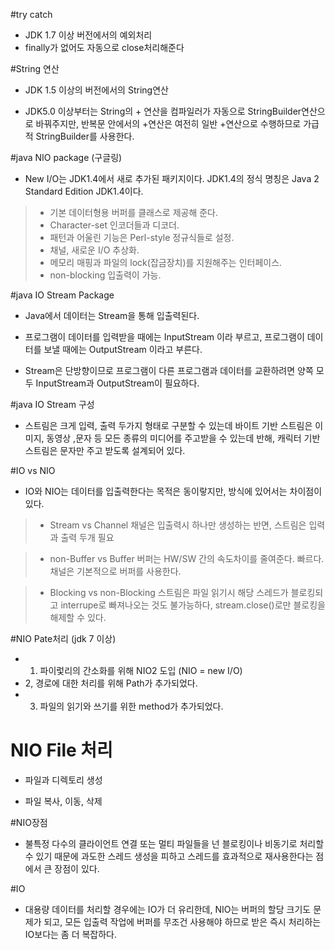 ﻿#try catch

- JDK 1.7 이상 버전에서의 예외처리
- finally가 없어도 자동으로 close처리해준다

#String 연산
- JDK 1.5 이상의 버전에서의 String연산

- JDK5.0 이상부터는 String의 + 연산을 컴파일러가 자동으로  StringBuilder연산으로 바꿔주지만, 반복문 안에서의 +연산은 여전히 일반 +연산으로 수행하므로 가급적 StringBuilder를 사용한다.


#java NIO package (구글링)

- New I/O는 JDK1.4에서 새로 추가된 패키지이다. JDK1.4의 정식 명칭은 Java 2 Standard Edition JDK1.4이다.

> - 기본 데이터형용 버퍼를 클래스로 제공해 준다.
> - Character-set 인코더들과 디코더.
> - 패턴과 어울린 기능은 Perl-style 정규식들로 설정.
> - 채널, 새로운 I/O 추상화.
> - 메모리 매핑과 파일의 lock(잡금장치)를 지원해주는 인터페이스.
> - non-blocking 입출력이 가능.

#java IO Stream Package
 - Java에서 데이터는 Stream을 통해 입출력된다. 
 
- 프로그램이 데이터를 입력받을 때에는 InputStream 이라 부르고, 프로그램이 데이터를 보낼 때에는 OutputStream 이라고 부른다.

 - Stream은 단방향이므로 프로그램이 다른 프로그램과 데이터를 교환하려면 양쪽 모두 InputStream과 OutputStream이 필요하다.


#java IO Stream 구성
 - 스트림은 크게 입력, 출력 두가지 형태로 구분할 수 있는데 바이트 기반 스트림은 이미지, 동영상 ,문자 등 모든 종류의 미디어를 주고받을 수 있는데 반해, 캐릭터 기반 스트림은 문자만 주고 받도록 설계되어 있다.

#IO vs NIO

- IO와 NIO는 데이터를 입출력한다는 목적은 동이랗지만, 방식에 있어서는 차이점이 있다.

> - Stream vs Channel
채널은 입출력시 하나만 생성하는 반면, 스트림은 입력과 출력 두개 필요

> - non-Buffer vs Buffer
버퍼는 HW/SW 간의 속도차이를 줄여준다. 빠르다. 채널은 기본적으로 버퍼를 사용한다.

> - Blocking vs non-Blocking
스트림은 파일 읽기시 해당 스레드가 블로킹되고 ‌interrupe로 빠져나오는 것도 불가능하다, stream.close()로만 블로킹을 해제할 수 있다.

#NIO Pate처리 (jdk 7 이상)

 - 1. 파이렃리의 간소화를 위해 NIO2 도입 (NIO = new I/O)
 - 2, 경로에 대한 처리를 위해 Path가 추가되었다.
 - 3. 파일의 읽기와 쓰기를 위한 method가 추가되었다.


# NIO File 처리

- 파일과 디렉토리 생성

- 파일 복사, 이동, 삭제


#NIO장점
- 불특정 다수의 클라이언트 연결 또는 멀티 파일들을 넌 블로킹이나 비동기로 처리할 수 있기 때문에 과도한 스레드 생성을 피하고 스레드를 효과적으로 재사용한다는 점에서 큰 장점이 있다.

#IO
- 대용량 데이터를 처리할 경우에는 IO가 더 유리한데, NIO는 버퍼의 할당 크기도 문제가 되고, 모든 입출력 작업에 버퍼를 무조건 사용해야 하므로 받은 즉시 처리하는 IO보다는 좀 더 복잡하다.
